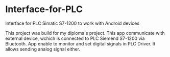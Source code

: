 # Interface-for-PLC
Interface for PLC Simatic S7-1200 to work with Android devices

This project was build for my diploma's project. This app communicate with external device, wchich is connected to PLC Siemend S7-1200 via Bluetooth. App enable to monitor and set digital signals in PLC Driver. It allows sending analog signal either. 

